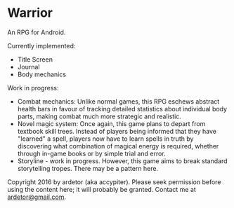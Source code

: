# Warrior
An RPG for Android. 

Currently implemented: 
 - Title Screen
 - Journal
 - Body mechanics

Work in progress:
 - Combat mechanics: Unlike normal games, this RPG eschews abstract health bars in favour of tracking detailed statistics about individual body parts, making combat much more strategic and realistic.
 - Novel magic system: Once again, this game plans to depart from textbook skill trees. Instead of players being informed that they have "learned" a spell, players now have to learn spells in truth by discovering what combination of magical energy is required, whether through in-game books or by simple trial and error.
 - Storyline - work in progress. However, this game aims to break standard storytelling tropes. There may be a pattern here.


Copyright 2016 by ardetor (aka accypiter). Please seek permission before using the content here; it will probably be granted. Contact me at ardetor@gmail.com.
